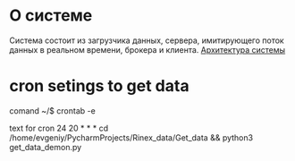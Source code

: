 # О системе
Система состоит из загрузчика данных, сервера, имитирующего поток данных в реальном времени, брокера и клиента.
[Архитектура системы](https://drive.google.com/file/d/1ccF2m9qk55W5cU35HN8JWhvvj8k0Ixh4/view?usp=sharing)


# cron setings to get data

comand 
~/$ crontab -e

text for cron
24 20 * * * cd /home/evgeniy/PycharmProjects/Rinex_data/Get_data && python3 get_data_demon.py
